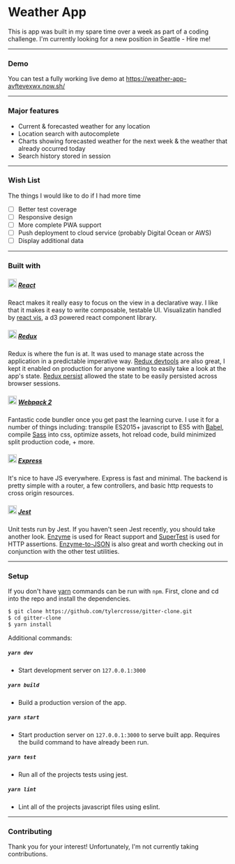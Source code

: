 # Weather App

This is app was built in my spare time over a week as part of a coding challenge. I'm currently looking for a new position in Seattle - Hire me!

---
### Demo

You can test a fully working live demo at https://weather-app-avftevexwx.now.sh/

---
### Major features

- Current & forecasted weather for any location
- Location search with autocomplete
- Charts showing forecasted weather for the next week & the weather that already occurred today
- Search history stored in session

---
### Wish List
The things I would like to do if I had more time

- [ ] Better test coverage
- [ ] Responsive design
- [ ] More complete PWA support
- [ ] Push deployment to cloud service (probably Digital Ocean or AWS)
- [ ] Display additional data

---
### Built with

##### <img height="20" src="https://cdn.rawgit.com/tylercrosse/gitter-clone/9c26fc47/src/client/assets/img/react.svg"> [React](https://facebook.github.io/react/)

React makes it really easy to focus on the view in a declarative way. I like that it makes it easy to write composable, testable UI. Visualizatin handled by [react vis](https://github.com/uber/react-vis), a d3 powered react component library.

##### <img height="20" src="https://cdn.rawgit.com/tylercrosse/gitter-clone/9c26fc47/src/client/assets/img/redux.svg"> [Redux](http://redux.js.org/)

Redux is where the fun is at. It was used to manage state across the application in a predictable imperative way. [Redux devtools](https://github.com/zalmoxisus/redux-devtools-extension) are also great, I kept it enabled on production for anyone wanting to easily take a look at the app's state. [Redux persist](https://github.com/rt2zz/redux-persist) allowed the state to be easily persisted across browser sessions.

##### <img height="20" src="https://cdn.rawgit.com/tylercrosse/gitter-clone/9c26fc47/src/client/assets/img/webpack.svg"> [Webpack 2](https://webpack.js.org/)

Fantastic code bundler once you get past the learning curve. I use it for a number of things including: transpile ES2015+ javascript to ES5 with [Babel](https://babeljs.io/), compile [Sass](http://sass-lang.com/) into css, optimize assets, hot reload code, build minimized split production code, + more.

##### <img height="20" src="https://cdn.rawgit.com/tylercrosse/gitter-clone/9c26fc47/src/client/assets/img/express.svg"> [Express](https://expressjs.com/)

It's nice to have JS everywhere. Express is fast and minimal. The backend is pretty simple with a router, a few controllers, and basic http requests to cross origin resources.

##### <img height="20" src="https://cdn.rawgit.com/tylercrosse/gitter-clone/9c26fc47/src/client/assets/img/jest.svg"> [Jest](http://facebook.github.io/jest/)

Unit tests run by Jest. If you haven't seen Jest recently, you should take another look. [Enzyme](https://github.com/airbnb/enzyme) is used for React support and [SuperTest](https://github.com/visionmedia/supertest) is used for HTTP assertions. [Enzyme-to-JSON](https://github.com/adriantoine/enzyme-to-json) is also great and worth checking out in conjunction with the other test utilities.

---
### Setup

If you don't have [yarn](https://yarnpkg.com/en/) commands can be run with `npm`. First, clone and cd into the repo and install the dependencies.

```sh
$ git clone https://github.com/tylercrosse/gitter-clone.git
$ cd gitter-clone
$ yarn install
```

Additional commands:
##### `yarn dev`
- Start development server on `127.0.0.1:3000`

##### `yarn build`
- Build a production version of the app.

##### `yarn start`
- Start production server on `127.0.0.1:3000` to serve built app. Requires the build command to have already been run.

##### `yarn test`
- Run all of the projects tests using jest.

##### `yarn lint`
- Lint all of the projects javascript files using eslint.

---
### Contributing

Thank you for your interest! Unfortunately, I'm not currently taking contributions.
